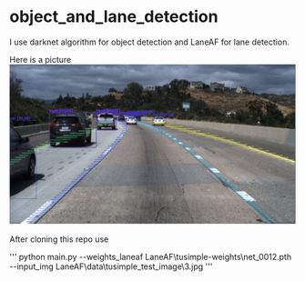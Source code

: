 # object_and_lane_detection
I use darknet algorithm for object detection and LaneAF for lane detection.

Here is a picture
![result](result.png)


After cloning this repo use 

'''
python main.py --weights_laneaf LaneAF\tusimple-weights\net_0012.pth --input_img LaneAF\data\tusimple_test_image\3.jpg
'''